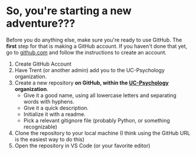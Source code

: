 # So, you're starting a new adventure???

Before you do anything else, make sure you're ready to use GitHub. The **first** step for that is making a GitHub account. If you haven't done that yet, go to [github.com](https://github.com) and follow the instructions to create an account.

1. Create GitHub Account
2. Have Trent (or another admin) add you to the UC-Psychology organization.
3. Create a new repository **on GitHub, within the [UC-Psychology](https://github.com/UC-Psychology/) organization**. 
    - Give it a good name, using all lowercase letters and separating words with hyphens.
    - Give it a quick description.
    - Initialize it with a readme.
    - Pick a relevant gitignore file (probably Python, or something recognizable)
4. Clone the repository to your local machine (I think using the GitHub URL is the easiest way to do this)
5. Open the repository in VS Code (or your favorite editor)
